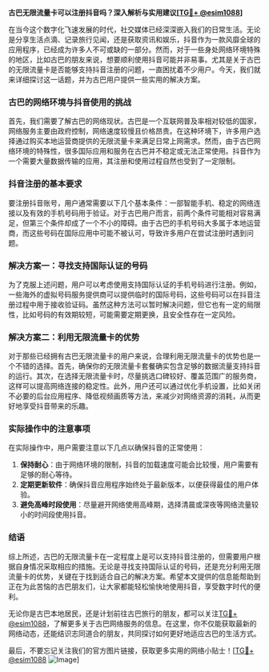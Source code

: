 **古巴无限流量卡可以注册抖音吗？深入解析与实用建议[[TG💪+ @esim1088](https://t.me/s/esim1088)]**

在当今这个数字化飞速发展的时代，社交媒体已经深深嵌入我们的日常生活。无论是分享生活点滴、记录旅行见闻，还是获取资讯和娱乐，抖音作为一款风靡全球的应用程序，已经成为许多人不可或缺的一部分。然而，对于一些身处网络环境特殊的地区，比如古巴的朋友来说，想要顺利使用抖音可能并非易事。尤其是关于古巴的无限流量卡是否能够支持抖音注册的问题，一直困扰着不少用户。今天，我们就来详细探讨这一话题，并为古巴用户提供一些实用的解决方案。

### 古巴的网络环境与抖音使用的挑战

首先，我们需要了解古巴的网络现状。古巴是一个互联网普及率相对较低的国家，网络服务主要由政府控制，网络速度较慢且价格昂贵。在这种环境下，许多用户选择通过购买本地运营商提供的无限流量卡来满足日常上网需求。然而，由于古巴网络环境的特殊性，很多国际应用和服务在古巴并不稳定或无法正常使用。抖音作为一个需要大量数据传输的应用，其注册和使用过程自然也受到了一定限制。

### 抖音注册的基本要求

要注册抖音账号，用户通常需要以下几个基本条件：一部智能手机、稳定的网络连接以及有效的手机号码用于验证。对于古巴用户而言，前两个条件可能相对容易满足，但第三个条件却成了一个不小的障碍。由于古巴的手机号码大多属于本地运营商，而这些号码在国际应用中可能不被认可，导致许多用户在尝试注册时遇到问题。

### 解决方案一：寻找支持国际认证的号码

为了克服上述问题，用户可以考虑使用支持国际认证的手机号码进行注册。例如，一些海外的虚拟号码服务提供商可以提供临时的国际号码，这些号码可以在抖音注册过程中用于接收验证码。虽然这种方法可以暂时解决问题，但它也有一定的局限性，比如号码的有效期较短，可能需要定期更换，且安全性存在一定风险。

### 解决方案二：利用无限流量卡的优势

对于那些已经拥有古巴无限流量卡的用户来说，合理利用无限流量卡的优势也是一个不错的选择。首先，确保你的无限流量卡套餐确实包含足够的数据流量支持抖音的运行。其次，在选择无限流量卡时，尽量挑选口碑较好、覆盖范围广的服务商，这样可以提高网络连接的稳定性。此外，用户还可以通过优化手机设置，比如关闭不必要的后台应用程序、降低视频画质等方法，来减少对网络资源的消耗，从而更好地享受抖音带来的乐趣。

### 实际操作中的注意事项

在实际操作中，用户需要注意以下几点以确保抖音的正常使用：

1. **保持耐心**：由于网络环境的限制，抖音的加载速度可能会比较慢，用户需要有足够的耐心等待。
2. **定期更新软件**：确保抖音应用程序始终处于最新版本，以便获得最佳的用户体验。
3. **避免高峰时段使用**：尽量避开网络使用高峰期，选择清晨或深夜等网络流量较小的时间段使用抖音。

### 结语

综上所述，古巴的无限流量卡在一定程度上是可以支持抖音注册的，但需要用户根据自身情况采取相应的措施。无论是寻找支持国际认证的号码，还是充分利用无限流量卡的优势，关键在于找到适合自己的解决方案。希望本文提供的信息能帮助到正在为此苦恼的古巴朋友们，让大家都能轻松愉快地使用抖音，享受数字时代的便利。

无论你是古巴本地居民，还是计划前往古巴旅行的朋友，都可以关注[TG💪+ @esim1088](https://t.me/s/esim1088)，了解更多关于古巴网络服务的信息。在这里，你不仅能获取最新的网络动态，还能结识志同道合的朋友，共同探讨如何更好地适应古巴的生活方式。

最后，不要忘记关注我们的官方图片链接，获取更多实用的网络小贴士！[[TG💪+ @esim1088](https://t.me/s/esim1088) ![Image](https://i.postimg.cc/4NQfJmqS/Snipaste-2025-05-13-00-14-12.png)]